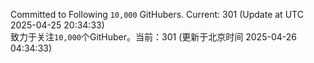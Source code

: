 Committed to Following `10,000` GitHubers. Current: <!-- FOLLOWING_COUNT -->301<!-- FOLLOWING_COUNT --> (Update at UTC <!-- LAST_UPDATED -->2025-04-25 20:34:33<!-- LAST_UPDATED -->)<br>
致力于关注`10,000`个GitHuber。当前：<!-- FOLLOWING_COUNT -->301<!-- FOLLOWING_COUNT --> (更新于北京时间 <!-- LAST_UPDATED_CST -->2025-04-26 04:34:33<!-- LAST_UPDATED_CST -->)
